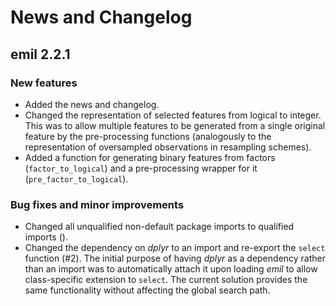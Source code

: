 # News and Changelog

## emil 2.2.1
### New features
* Added the news and changelog.
* Changed the representation of selected features from logical to integer.
  This was to allow multiple features to be generated from a single original
  feature by the pre-processing functions (analogously to the representation of
  oversampled observations in resampling schemes).
* Added a function for generating binary features from factors 
  (`factor_to_logical`) and a pre-processing wrapper for it
  (`pre_factor_to_logical`).
  
### Bug fixes and minor improvements
* Changed all unqualified non-default package imports to qualified imports ().
* Changed the dependency on *dplyr* to an import and re-export the `select` 
  function (#2). The initial purpose of having *dplyr* as a dependency rather
  than an import was to automatically attach it upon loading *emil* to allow
  class-specific extension to `select`. The current solution provides the same
  functionality without affecting the global search path.
